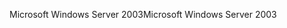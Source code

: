 <span data-ttu-id="a7e0c-101">Microsoft Windows Server 2003</span><span class="sxs-lookup"><span data-stu-id="a7e0c-101">Microsoft Windows Server 2003</span></span>